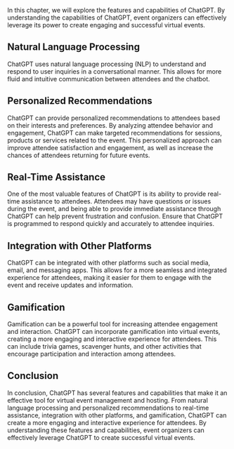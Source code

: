 
In this chapter, we will explore the features and capabilities of ChatGPT. By understanding the capabilities of ChatGPT, event organizers can effectively leverage its power to create engaging and successful virtual events.

Natural Language Processing
---------------------------

ChatGPT uses natural language processing (NLP) to understand and respond to user inquiries in a conversational manner. This allows for more fluid and intuitive communication between attendees and the chatbot.

Personalized Recommendations
----------------------------

ChatGPT can provide personalized recommendations to attendees based on their interests and preferences. By analyzing attendee behavior and engagement, ChatGPT can make targeted recommendations for sessions, products or services related to the event. This personalized approach can improve attendee satisfaction and engagement, as well as increase the chances of attendees returning for future events.

Real-Time Assistance
--------------------

One of the most valuable features of ChatGPT is its ability to provide real-time assistance to attendees. Attendees may have questions or issues during the event, and being able to provide immediate assistance through ChatGPT can help prevent frustration and confusion. Ensure that ChatGPT is programmed to respond quickly and accurately to attendee inquiries.

Integration with Other Platforms
--------------------------------

ChatGPT can be integrated with other platforms such as social media, email, and messaging apps. This allows for a more seamless and integrated experience for attendees, making it easier for them to engage with the event and receive updates and information.

Gamification
------------

Gamification can be a powerful tool for increasing attendee engagement and interaction. ChatGPT can incorporate gamification into virtual events, creating a more engaging and interactive experience for attendees. This can include trivia games, scavenger hunts, and other activities that encourage participation and interaction among attendees.

Conclusion
----------

In conclusion, ChatGPT has several features and capabilities that make it an effective tool for virtual event management and hosting. From natural language processing and personalized recommendations to real-time assistance, integration with other platforms, and gamification, ChatGPT can create a more engaging and interactive experience for attendees. By understanding these features and capabilities, event organizers can effectively leverage ChatGPT to create successful virtual events.
